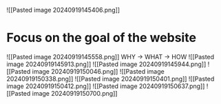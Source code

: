![[Pasted image 20240919145406.png]]

# Focus on the goal of the website
![[Pasted image 20240919145558.png]]
WHY -> WHAT -> HOW
![[Pasted image 20240919145913.png]]
![[Pasted image 20240919145944.png]]
![[Pasted image 20240919150046.png]]
![[Pasted image 20240919150338.png]]
![[Pasted image 20240919150401.png]]
![[Pasted image 20240919150412.png]]
![[Pasted image 20240919150637.png]]
![[Pasted image 20240919150700.png]]
